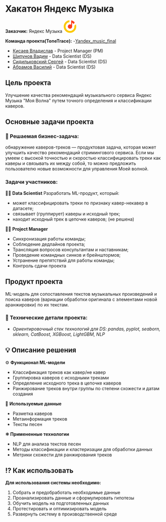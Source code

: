 # Хакатон Яндекс Музыка #

**Заказчик:** Яндекс Музыка  ![yandex_music_icon](https://github.com/wasjaip/Hackathon_Yandex_muz/blob/Yandex_muz/yandex_music_icon.png)  

**Команда проекта(**ToneTrace**):** -[Yandex_music_final](https://github.com/wasjaip/Hackathon_Yandex_muz/blob/Yandex_muz/All/Yandex_music_final.ipynb)
- [Кисаев Владислав](https://github.com/jack_sparrow_ad) - Project Manager (PM)
- [Шипунов Вадим](https://github.com/shipunovvad) - Data Scientist (DS)
- [Сидильковский Сергей](https://github.com/Urchien) - Data Scientist (DS)
- [Абрамов Василий](https://github.com/wasjaip) - Data Scientist (DS)

## Цель проекта ##  
Улучшение качества рекомендаций музыкального сервиса Яндекс Музыка "Моя Волна" путем точного определения и классификации каверов.

## Основные задачи проекта ##  

### 🧩 Решаемая бизнес-задача: ###
обнаружение каверов-треков — продуктовая задача, которая может улучшить качество рекомендаций стримингового сервиса. Если мы умеем с высокой точностью и скоростью классифицировать треки как каверы и связывать их между собой, то можно предложить пользователю новые возможности для управления Моей волной. 

### Задачи участников: ###
👨‍💻 **Data Scientist**
Разработать ML-продукт, который:
- может классифицировать треки по признаку кавер-некавер в датасете;  
- связывает (группирует) каверы и исходный трек;  
- находит исходный трек в цепочке каверов;  (не решена)

👨‍💼 **Project Manager**  
- Синхронизация работы команды;  
- Соблюдение дедлайнов проекта;  
- Трансляция вопросов консультантам и наставникам;  
- Проведение командных синков и брейнштормов;  
- Устранение препятствий для работы команды;  
- Контроль сдачи проекта  

## Продукт проекта ##  
ML-модель для сопоставления текстов музыкальных произведений и поиска каверов (вариации обработки оригинала с элементами новой аранжировки) по их текстам.

### 📄 Технические детали проекта: ### 
* *Ориентировочный стек технологий для DS: pandas, pyplot, seaborn, sklearn, CatBoost, XGBoost, LightGBM, NLP*  
 
## 💡 Описание решения ##  
⚙️ **Функционал ML-модели**
- Классификация треков как кавер/не кавер  
- Группировка каверов с исходными треками  
- Определение исходного трека в цепочке каверов  
- Ранжирование треков внутри группы по степени схожести и датам создания

📄 **Используемые данные**  
- Разметка каверов  
- Метаинформация треков  
- Тексты песен  

**⚛️ Примененные технологии**  
- NLP для анализа текстов песен  
- Методы классификации и кластеризации для обработки данных  
- Метрики схожести для ранжирования треков  

## ⁉️ Как использовать ##  
**Для использования системы необходимо:**  
1. Собрать и предобработать необходимые данные  
2. Проанализировать данные и сформулировать гипотезы  
3. Обучить модель на подготовленных данных  
4. Протестировать и оптимизировать модель  
5. Развернуть систему в производственной среде  


